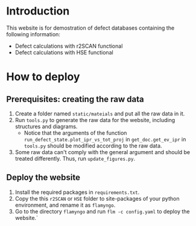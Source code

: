 # Introduction
This website is for demostration of defect databases containing the following information:
- Defect calculations with r2SCAN functional
- Defect calculations with HSE functional


# How to deploy
## Prerequisites: creating the raw data
1. Create a folder named `static/mateials` and put all the raw data in it.
2. Run `tools.py` to generate the raw data for the website, including structures and diagrams.
    - Notice that the arguments of the function `run_defect_state.plot_ipr_vs_tot_proj` in `get_doc.get_ev_ipr` in `tools.py` should be modified according to the raw data.
3. Some raw data can't comply with the general argument and should be treated differently. Thus, run `update_figures.py`.

## Deploy the website
1. Install the required packages in `requirements.txt`.
2. Copy the this `r2SCAN` or `HSE` folder to site-packages of your python environment, and rename it as `flamyngo`.
3. Go to the directory `flamyngo` and run `flm -c config.yaml` to deploy the website.`